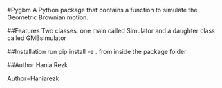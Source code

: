 #Pygbm
 A Python package that contains a function to simulate the Geometric Brownian motion.
 
 ##Features
Two classes: one main called Simulator and a daughter class called GMBsimulator
 
 ##Installation
 run pip install -e . from inside the package folder
 
 ##Author
 Hania Rezk
 
Author=Haniarezk
